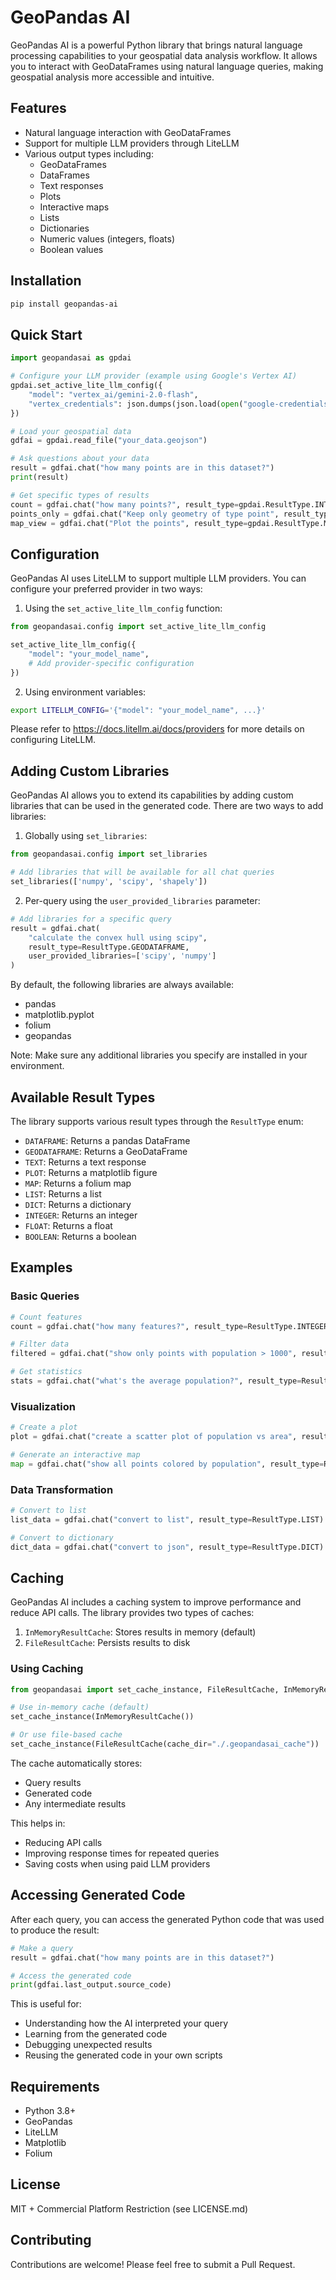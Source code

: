 # GeoPandas AI

GeoPandas AI is a powerful Python library that brings natural language processing capabilities to your geospatial data
analysis workflow. It allows you to interact with GeoDataFrames using natural language queries, making geospatial
analysis more accessible and intuitive.

## Features

- Natural language interaction with GeoDataFrames
- Support for multiple LLM providers through LiteLLM
- Various output types including:
    - GeoDataFrames
    - DataFrames
    - Text responses
    - Plots
    - Interactive maps
    - Lists
    - Dictionaries
    - Numeric values (integers, floats)
    - Boolean values

## Installation

```bash
pip install geopandas-ai
```

## Quick Start

```python
import geopandasai as gpdai

# Configure your LLM provider (example using Google's Vertex AI)
gpdai.set_active_lite_llm_config({
    "model": "vertex_ai/gemini-2.0-flash",
    "vertex_credentials": json.dumps(json.load(open("google-credentials.json", "r")))
})

# Load your geospatial data
gdfai = gpdai.read_file("your_data.geojson")

# Ask questions about your data
result = gdfai.chat("how many points are in this dataset?")
print(result)

# Get specific types of results
count = gdfai.chat("how many points?", result_type=gpdai.ResultType.INTEGER)
points_only = gdfai.chat("Keep only geometry of type point", result_type=gpdai.ResultType.GEODATAFRAME)
map_view = gdfai.chat("Plot the points", result_type=gpdai.ResultType.MAP)
```

## Configuration

GeoPandas AI uses LiteLLM to support multiple LLM providers. You can configure your preferred provider in two ways:

1. Using the `set_active_lite_llm_config` function:

```python
from geopandasai.config import set_active_lite_llm_config

set_active_lite_llm_config({
    "model": "your_model_name",
    # Add provider-specific configuration
})
```

2. Using environment variables:

```bash
export LITELLM_CONFIG='{"model": "your_model_name", ...}'
```

Please refer to https://docs.litellm.ai/docs/providers for more details on configuring LiteLLM.

## Adding Custom Libraries

GeoPandas AI allows you to extend its capabilities by adding custom libraries that can be used in the generated code. There are two ways to add libraries:

1. Globally using `set_libraries`:
```python
from geopandasai.config import set_libraries

# Add libraries that will be available for all chat queries
set_libraries(['numpy', 'scipy', 'shapely'])
```

2. Per-query using the `user_provided_libraries` parameter:
```python
# Add libraries for a specific query
result = gdfai.chat(
    "calculate the convex hull using scipy",
    result_type=ResultType.GEODATAFRAME,
    user_provided_libraries=['scipy', 'numpy']
)
```

By default, the following libraries are always available:
- pandas
- matplotlib.pyplot
- folium
- geopandas

Note: Make sure any additional libraries you specify are installed in your environment.

## Available Result Types

The library supports various result types through the `ResultType` enum:

- `DATAFRAME`: Returns a pandas DataFrame
- `GEODATAFRAME`: Returns a GeoDataFrame
- `TEXT`: Returns a text response
- `PLOT`: Returns a matplotlib figure
- `MAP`: Returns a folium map
- `LIST`: Returns a list
- `DICT`: Returns a dictionary
- `INTEGER`: Returns an integer
- `FLOAT`: Returns a float
- `BOOLEAN`: Returns a boolean

## Examples

### Basic Queries

```python
# Count features
count = gdfai.chat("how many features?", result_type=ResultType.INTEGER)

# Filter data
filtered = gdfai.chat("show only points with population > 1000", result_type=ResultType.GEODATAFRAME)

# Get statistics
stats = gdfai.chat("what's the average population?", result_type=ResultType.FLOAT)
```

### Visualization

```python
# Create a plot
plot = gdfai.chat("create a scatter plot of population vs area", result_type=ResultType.PLOT)

# Generate an interactive map
map = gdfai.chat("show all points colored by population", result_type=ResultType.MAP)
```

### Data Transformation

```python
# Convert to list
list_data = gdfai.chat("convert to list", result_type=ResultType.LIST)

# Convert to dictionary
dict_data = gdfai.chat("convert to json", result_type=ResultType.DICT)
```

## Caching

GeoPandas AI includes a caching system to improve performance and reduce API calls. The library provides two types of
caches:

1. `InMemoryResultCache`: Stores results in memory (default)
2. `FileResultCache`: Persists results to disk

### Using Caching

```python
from geopandasai import set_cache_instance, FileResultCache, InMemoryResultCache

# Use in-memory cache (default)
set_cache_instance(InMemoryResultCache())

# Or use file-based cache
set_cache_instance(FileResultCache(cache_dir="./.geopandasai_cache"))
```

The cache automatically stores:

- Query results
- Generated code
- Any intermediate results

This helps in:

- Reducing API calls
- Improving response times for repeated queries
- Saving costs when using paid LLM providers

## Accessing Generated Code

After each query, you can access the generated Python code that was used to produce the result:

```python
# Make a query
result = gdfai.chat("how many points are in this dataset?")

# Access the generated code
print(gdfai.last_output.source_code)
```

This is useful for:

- Understanding how the AI interpreted your query
- Learning from the generated code
- Debugging unexpected results
- Reusing the generated code in your own scripts

## Requirements

- Python 3.8+
- GeoPandas
- LiteLLM
- Matplotlib
- Folium

## License

MIT + Commercial Platform Restriction (see LICENSE.md)

## Contributing

Contributions are welcome! Please feel free to submit a Pull Request. 